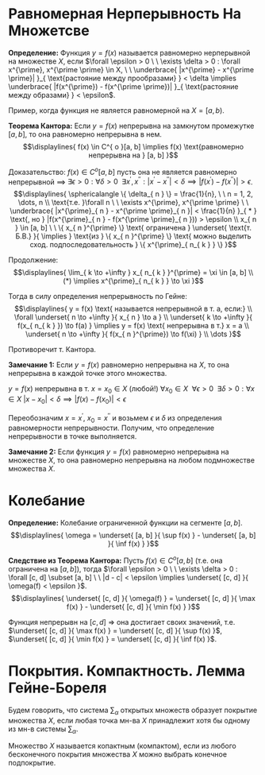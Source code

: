 # Равномерная Нерперывность На Множетсве
**Определение:** Функция $y = f(x)$ называется равномерно нерперывной на множестве $X$, если $\forall \epsilon > 0 \ \ \exists \delta > 0 : \forall x^{\prime}, x^{\prime \prime} \in X, \ \ \underbrace{ |x^{\prime} - x^{\prime \prime}| }_{ \text{растояние между прообразами} } < \delta \implies \underbrace{ |f(x^{\prime}) - f(x^{\prime \prime})| }_{ \text{растояние между образами} } < \epsilon$. 

Пример, когда функция не является равномерной на $X = [a, b)$.

**Теорема Кантора:** Если $y = f(x)$ непрерывна на замкнутом промежутке $[a, b]$, то она равномерно непрерывна в нем.
$$\displaylines{
f(x) \in C^{ o }[a, b] \implies f(x) \text{равномерно непрерывна на } [a, b]
}$$

Доказательство: $f(x) \in C^{ o }[a, b]$ пусть она не является равномерно непрерывной $\implies$ $\exists \epsilon > 0 : \forall \delta > 0 \ \ \exists x^{\prime}, x^{\prime \prime} : |x^{\prime} - x^{\prime \prime}| < \delta \implies |f(x^{\prime}) - f(x^{\prime \prime})| > \epsilon$. 
$$\displaylines{
\sphericalangle \{ \delta_{ n } \} = \frac{1}{n}, \ \ n = 1, 2, \dots, n \\ 
\text{т.е. }\forall n \ \ \exists x^{\prime}, x^{\prime \prime} \ \ \underbrace{ |x^{\prime}_{ n } - x^{\prime \prime}_{ n }| < \frac{1}{n} }_{ * } \text{, но } |f(x^{\prime}_{ n } - f(x^{\prime \prime}_{ n })) > \epsilon \\ 
x_{ n } \in [a, b] \ \ \{ x_{ n }^{\prime} \} \text{ ограничена } \underset{ \text{т. Б.В.} }{ \implies } \text{из } \{ x_{ n }^{\prime} \} \text{ можно выделить сход. подпоследовательность } \{ x^{\prime}_{ n_{ k } } \} 
}$$

Продолжение: 
$$\displaylines{
\lim_{ k \to +\infty } x_{ n_{ k } }^{\prime} = \xi \in [a, b] \\ 
(*) \implies x^{\prime}_{ n_{ k } } \to \xi
}$$

Тогда в силу определения непрерывность по Гейне: 
$$\displaylines{
y = f(x) \text{ называется непрерывной в т. a, если:} \\ 
\forall \underset{ n \to +\infty }{ x_{ n } \to a } \\ 
\underset{ k \to +\infty }{ f(x_{ n_{ k } }) \to f(a) } \implies y = f(x) \text{ непрерывна в т.} x = a \\ 
\underset{ n \to +\infty }{ f(x_{ n }^{\prime}) \to f(\xi) } \\ 
\dots
}$$

Противоречит т. Кантора. 

**Замечание 1:** Если $y = f(x)$ равномерно непрерывна на $X$, то она непрерывна в каждой точке этого множества.

 $y = f(x)$ непрерывна в т. $x = x_{ 0 } \in X$ (любой!)
 $\forall x_{ 0 } \in X \ \ \forall \epsilon > 0 \ \ \exists \delta > 0 : \forall x \in X$
 $|x - x_{ 0 }| < \delta \implies |f(x) - f(x_{ 0 })| < \epsilon$

  Переобозначим $x = x^{\prime}$, $x_{ 0 } = x^{\prime \prime}$ и возьмем $\epsilon$ и $\delta$ из определения равномерности непрерывности. Получим, что определение непрерывности в точке выполняется. 

**Замечание 2:** Если функция $y = f(x)$ равномерно непрерывна на множестве $X$, то она равномерно непрерывна на любом подмножестве множества $X$. 

# Колебание
**Определение:** Колебание ограниченной функции на сегменте $[a, b]$. 
$$\displaylines{
\omega = \underset{ [a, b] }{ \sup f(x) } - \underset{ [a, b] }{ \inf f(x) }
}$$

**Следствие из Теорема Кантора:** Пусть $f(x) \in C^{ o }[a, b]$ (т.е. она ограничена на $[a, b]$), тогда $\forall \epsilon > 0 \ \ \exists \delta > 0 : \forall [c, d] \subset [a, b] \ \ |d - c| < \epsilon \implies \underset{ [c, d] }{ \omega(f) < \epsilon }$.
$$\displaylines{
\underset{ [c, d] }{ \omega(f) } = \underset{ [c, d] }{ \max f(x) } - \underset{ [c, d] }{ \min f(x) }
}$$

Функция непрерывн на  $[c, d]$ => она достигает своих значений, т.е. $\underset{ [c, d] }{ \max f(x) } = \underset{ [c, d] }{ \sup f(x) }$, $\underset{ [c, d] }{ \min f(x) } = \underset{ [c, d] }{ \inf f(x) }$. 

# Покрытия. Компактность. Лемма Гейне-Бореля
Будем говорить, что система $\sum_{ \alpha }$ открытых множеств образует покрытие множества $X$, если любая точка мн-ва $X$ принадлежит хотя бы одному из мн-в системы $\sum_{ \alpha }$. 

Множество $X$ называется копактным (компактом), если из любого бесконечного покрытия множества $X$ можно выбрать конечное подпокрытие. 
